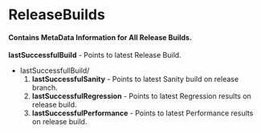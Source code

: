 ReleaseBuilds
===========

#### Contains MetaData Information for All Release Builds.

**lastSuccessfulBuild** - Points to latest Release Build.

- lastSuccessfullBuild/
  1. **lastSuccessfulSanity** - Points to latest Sanity build on release branch.
  2. **lastSuccessfulRegression** - Points to latest Regression results on release build.
  3. **lastSuccessfulPerformance**  - Points to latest Performance results on release build.

